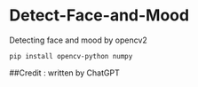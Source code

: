 # Detect-Face-and-Mood
Detecting face and mood by opencv2





```
pip install opencv-python numpy
```

##Credit : written  by ChatGPT
